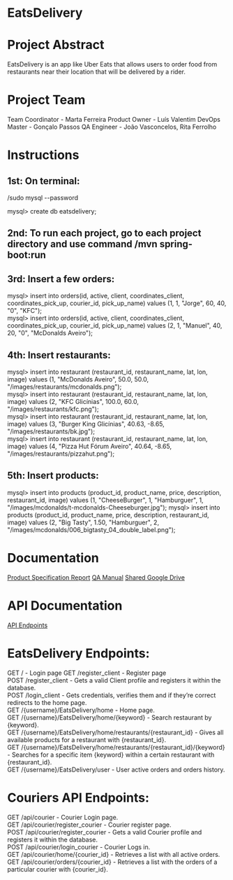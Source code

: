# EatsDelivery




# Project Abstract
EatsDelivery is an app like Uber Eats that allows users to order food from restaurants near their location that will be delivered by a rider.

# Project Team

Team Coordinator - Marta Ferreira
Product Owner - Luís Valentim
DevOps Master - Gonçalo Passos
QA Engineer - João Vasconcelos, Rita Ferrolho

# Instructions

## 1st: On terminal:

/sudo mysql --password

mysql> create db eatsdelivery;


## 2nd: To run each project, go to each project directory and use command /mvn spring-boot:run

## 3rd: Insert a few orders:

mysql> insert into orders(id, active, client, coordinates_client, coordinates_pick_up, courier_id, pick_up_name) values (1, 1, "Jorge", 60, 40, "0", "KFC");<br>
mysql> insert into orders(id, active, client, coordinates_client, coordinates_pick_up, courier_id, pick_up_name) values (2, 1, "Manuel", 40, 20, "0", "McDonalds Aveiro");

## 4th: Insert restaurants:

mysql> insert into restaurant (restaurant_id, restaurant_name, lat, lon, image) values (1, "McDonalds Aveiro", 50.0, 50.0, "/images/restaurants/mcdonalds.png");<br>
mysql> insert into restaurant (restaurant_id, restaurant_name, lat, lon, image) values (2, "KFC Glicínias", 100.0, 60.0, "/images/restaurants/kfc.png");<br>
mysql> insert into restaurant (restaurant_id, restaurant_name, lat, lon, image) values (3, "Burger King Glicínias", 40.63, -8.65, "/images/restaurants/bk.jpg");<br>
mysql> insert into restaurant (restaurant_id, restaurant_name, lat, lon, image) values (4, "Pizza Hut Fórum Aveiro", 40.64, -8.65, "/images/restaurants/pizzahut.png");


## 5th: Insert products:

mysql> insert into products (product_id, product_name, price, description, restaurant_id, image) values (1, "CheeseBurger", 1, "Hamburguer", 1, "/images/mcdonalds/t-mcdonalds-Cheeseburger.jpg");
mysql> insert into products (product_id, product_name, price, description, restaurant_id, image) values (2, "Big Tasty", 1.50, "Hamburguer", 2, "/images/mcdonalds/006_bigtasty_04_double_label.png");

# Documentation
[Product Specification Report](https://www.google.com)
[QA Manual](https://www.google.com)
[Shared Google Drive](https://drive.google.com/drive/folders/1zjzcV6-d80Iu5UTQMAQvateI-lRDypWi)

# API Documentation
[API Endpoints](https://www.google.com)

# EatsDelivery Endpoints:

GET / - Login page
GET /register_client - Register page<br>
POST /register_client - Gets a valid Client profile and registers it within the database.<br>
POST /login_client - Gets credentials, verifies them and if they’re correct redirects to the home page.<br>
GET /{username}/EatsDelivery/home - Home page.<br>
GET /{username}/EatsDelivery/home/{keyword} - Search restaurant by {keyword}.<br>
GET /{username}/EatsDelivery/home/restaurants/{restaurant_id} - Gives all available products for a restaurant with {restaurant_id}.<br>
GET /{username}/EatsDelivery/home/restaurants/{restaurant_id}/{keyword} - Searches for a specific item {keyword} within a certain restaurant with {restaurant_id}.<br>
GET /{username}/EatsDelivery/user - User active orders and orders history.<br>

# Couriers API Endpoints:

GET /api/courier - Courier Login page. <br>
GET /api/courier/register_courier - Courier register page. <br>
POST /api/courier/register_courier - Gets a valid Courier profile and registers it within the database. <br>
POST /api/courier/login_courier - Courier Logs in. <br>
GET /api/courier/home/{courier_id}  -  Retrieves a list with all active orders. <br>
GET /api/courier/orders/{courier_id}  -  Retrieves a list with the orders of a particular courier with {courier_id}. <br>






